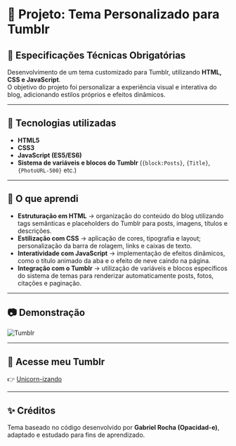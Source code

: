 # 🎨 Projeto: Tema Personalizado para Tumblr  

## 📌 Especificações Técnicas Obrigatórias  
Desenvolvimento de um tema customizado para Tumblr, utilizando **HTML, CSS e JavaScript**.  
O objetivo do projeto foi personalizar a experiência visual e interativa do blog, adicionando estilos próprios e efeitos dinâmicos.  

---

## 🚀 Tecnologias utilizadas  
- **HTML5**  
- **CSS3**  
- **JavaScript (ES5/ES6)**  
- **Sistema de variáveis e blocos do Tumblr** (`{block:Posts}`, `{Title}`, `{PhotoURL-500}` etc.)  

---

## 📖 O que aprendi  
- **Estruturação em HTML** → organização do conteúdo do blog utilizando tags semânticas e placeholders do Tumblr para posts, imagens, títulos e descrições.  
- **Estilização com CSS** → aplicação de cores, tipografia e layout; personalização da barra de rolagem, links e caixas de texto.  
- **Interatividade com JavaScript** → implementação de efeitos dinâmicos, como o título animado da aba e o efeito de neve caindo na página.  
- **Integração com o Tumblr** → utilização de variáveis e blocos específicos do sistema de temas para renderizar automaticamente posts, fotos, citações e paginação.  

---

## 📷 Demonstração  

![Tumblr](https://github.com/user-attachments/assets/88abe104-e22c-4c34-93c6-19400f4d6f19)

---

## 🌸 Acesse meu Tumblr  
👉 [Unicorn-izando](https://unicorn-izando.tumblr.com)  


---

## ✨ Créditos  
Tema baseado no código desenvolvido por **Gabriel Rocha (Opacidad-e)**, adaptado e estudado para fins de aprendizado.  
